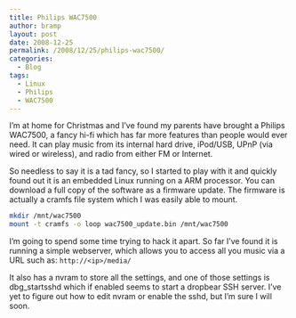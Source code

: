 ```yaml
---
title: Philips WAC7500
author: bramp
layout: post
date: 2008-12-25
permalink: /2008/12/25/philips-wac7500/
categories:
  - Blog
tags:
  - Linux
  - Philips
  - WAC7500
---
```

I&#8217;m at home for Christmas and I&#8217;ve found my parents have brought a Philips WAC7500, a fancy hi-fi which has far more features than people would ever need. It can play music from its internal hard drive, iPod/USB, UPnP (via wired or wireless), and radio from either FM or Internet.

So needless to say it is a tad fancy, so I started to play with it and quickly found out it is an embedded Linux running on a ARM processor. You can download a full copy of the software as a firmware update. The firmware is actually a cramfs file system which I was easily able to mount.

```bash
mkdir /mnt/wac7500
mount -t cramfs -o loop wac7500_update.bin /mnt/wac7500
```

I&#8217;m going to spend some time trying to hack it apart. So far I&#8217;ve found it is running a simple webserver, which allows you to access all you music via a URL such as: ```http://<ip>/media/```

It also has a nvram to store all the settings, and one of those settings is dbg_startsshd which if enabled seems to start a dropbear SSH server. I&#8217;ve yet to figure out how to edit nvram or enable the sshd, but I&#8217;m sure I will soon.